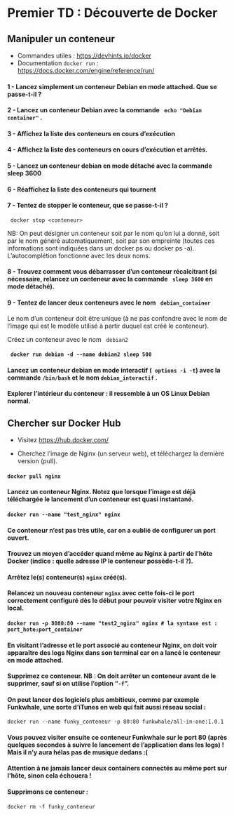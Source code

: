 # Premier TD : Découverte de Docker

## Manipuler un conteneur

- Commandes utiles : https://devhints.io/docker
- Documentation ```docker run```   : https://docs.docker.com/engine/reference/run/

#### 1 - Lancez simplement un conteneur Debian en mode attached. Que se passe-t-il ?

#### 2 - Lancez un conteneur Debian avec la commande ``` echo "Debian container"``` .

#### 3 - Affichez la liste des conteneurs en cours d’exécution

#### 4 - Affichez la liste des conteneurs en cours d’exécution et arrêtés.

#### 5 - Lancez un conteneur debian en mode détaché avec la commande sleep 3600

#### 6 - Réaffichez la liste des conteneurs qui tournent

#### 7 - Tentez de stopper le conteneur, que se passe-t-il ?
``` docker stop <conteneur>``` 

NB: On peut désigner un conteneur soit par le nom qu’on lui a donné, soit par le nom généré automatiquement, soit par son empreinte (toutes ces informations sont indiquées dans un docker ps ou docker ps -a). L’autocomplétion fonctionne avec les deux noms.

#### 8 - Trouvez comment vous débarrasser d’un conteneur récalcitrant (si nécessaire, relancez un conteneur avec la commande ``` sleep 3600```  en mode détaché).

#### 9 - Tentez de lancer deux conteneurs avec le nom ``` debian_container``` 

Le nom d’un conteneur doit être unique (à ne pas confondre avec le nom de l’image qui est le modèle utilisé à partir duquel est créé le conteneur).

Créez un conteneur avec le nom ``` debian2``` 
#### ``` docker run debian -d --name debian2 sleep 500``` 
#### Lancez un conteneur debian en mode interactif (``` options -i -t```) avec la commande ```/bin/bash``` et le nom ```debian_interactif``` .
#### Explorer l’intérieur du conteneur : il ressemble à un OS Linux Debian normal.


## Chercher sur Docker Hub

- Visitez https://hub.docker.com/

- Cherchez l’image de Nginx (un serveur web), et téléchargez la dernière version (pull).

#### ```docker pull nginx```

#### Lancez un conteneur Nginx. Notez que lorsque l’image est déjà téléchargée le lancement d’un conteneur est quasi instantané.
#### ```docker run --name "test_nginx" nginx ```

#### Ce conteneur n’est pas très utile, car on a oublié de configurer un port ouvert.

#### Trouvez un moyen d’accéder quand même au Nginx à partir de l’hôte Docker (indice : quelle adresse IP le conteneur possède-t-il ?).
#### Arrêtez le(s) conteneur(s) ```nginx``` créé(s).
#### Relancez un nouveau conteneur ```nginx``` avec cette fois-ci le port correctement configuré dès le début pour pouvoir visiter votre Nginx en local.
#### ```docker run -p 8080:80 --name "test2_nginx" nginx # la syntaxe est : port_hote:port_container```
#### En visitant l’adresse et le port associé au conteneur Nginx, on doit voir apparaître des logs Nginx dans son terminal car on a lancé le conteneur en mode attached.
#### Supprimez ce conteneur. NB : On doit arrêter un conteneur avant de le supprimer, sauf si on utilise l’option “```-f```”.
#### On peut lancer des logiciels plus ambitieux, comme par exemple Funkwhale, une sorte d’iTunes en web qui fait aussi réseau social :

```docker run --name funky_conteneur -p 80:80 funkwhale/all-in-one:1.0.1```
#### Vous pouvez visiter ensuite ce conteneur Funkwhale sur le port 80 (après quelques secondes à suivre le lancement de l’application dans les logs) ! Mais il n’y aura hélas pas de musique dedans :(

#### Attention à ne jamais lancer deux containers connectés au même port sur l’hôte, sinon cela échouera !

#### Supprimons ce conteneur :
```docker rm -f funky_conteneur```
